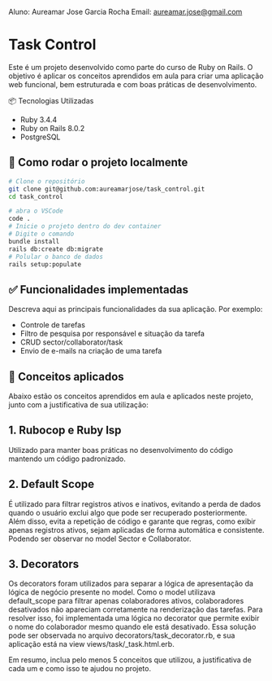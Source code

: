 Aluno: Aureamar Jose Garcia Rocha Email: aureamar.jose@gmail.com

# Task Control
Este é um projeto desenvolvido como parte do curso de Ruby on Rails. O objetivo é aplicar os conceitos aprendidos em aula para criar uma aplicação web funcional, bem estruturada e com boas práticas de desenvolvimento.

📦 Tecnologias Utilizadas
- Ruby 3.4.4
- Ruby on Rails 8.0.2
- PostgreSQL
  
## 🚀 Como rodar o projeto localmente

```bash
# Clone o repositório
git clone git@github.com:aureamarjose/task_control.git
cd task_control

# abra o VSCode
code .
# Inicie o projeto dentro do dev container
# Digite o comando
bundle install
rails db:create db:migrate 
# Polular o banco de dados
rails setup:populate
```

## ✅ Funcionalidades implementadas
Descreva aqui as principais funcionalidades da sua aplicação. Por exemplo:
- Controle de tarefas
- Filtro de pesquisa por responsável e situação da tarefa 
- CRUD sector/collaborator/task
- Envio de e-mails na criação de uma tarefa

## 🧠 Conceitos aplicados
Abaixo estão os conceitos aprendidos em aula e aplicados neste projeto, junto com a justificativa de sua utilização:

## 1. Rubocop e Ruby lsp
Utilizado para manter boas práticas no desenvolvimento do código mantendo um código padronizado.

## 2. Default Scope
É utilizado para filtrar registros ativos e inativos, evitando a perda de dados quando o usuário exclui algo que pode ser recuperado posteriormente. Além disso, evita a repetição de código e garante que regras, como exibir apenas registros ativos, sejam aplicadas de forma automática e consistente. Podendo ser observar no model Sector e Collaborator.

## 3. Decorators
Os decorators foram utilizados para separar a lógica de apresentação da lógica de negócio presente no model.
Como o model utilizava default_scope para filtrar apenas colaboradores ativos, colaboradores desativados não apareciam corretamente na renderização das tarefas.
Para resolver isso, foi implementada uma lógica no decorator que permite exibir o nome do colaborador mesmo quando ele está desativado.
Essa solução pode ser observada no arquivo decorators/task_decorator.rb, e sua aplicação está na view views/task/_task.html.erb.

Em resumo, inclua pelo menos 5 conceitos que utilizou, a justificativa de cada um e como isso te ajudou no projeto.

